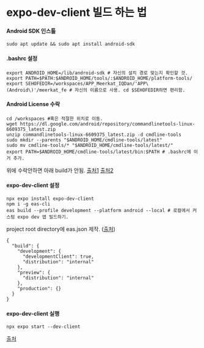 # expo-dev-client 빌드 하는 법

#### Android SDK 인스톨
```
sudo apt update && sudo apt install android-sdk
```


#### .bashrc 설정
```
export ANDROID_HOME=/lib/android-sdk # 자신의 설치 경로 맞는지 확인할 것.
export PATH=$PATH:$ANDROID_HOME/tools/:$ANDROID_HOME/platform-tools/
export SEHOFEDIR=/workspaces/APP_Meerkat_IQDan/'APP\(Android\)'/meerkat_fe # 자신의 이름으로 사용. cd $SEHOFEDIR하면 편리함.
```

#### Android License 수락
```
cd /workspaces #혹은 적절한 위치로 이동.
wget https://dl.google.com/android/repository/commandlinetools-linux-6609375_latest.zip
unzip commandlinetools-linux-6609375_latest.zip -d cmdline-tools
sudo mkdir --parents "$ANDROID_HOME/cmdline-tools/latest"
sudo mv cmdline-tools/* "$ANDROID_HOME/cmdline-tools/latest/" 
export PATH=$ANDROID_HOME/cmdline-tools/latest/bin:$PATH # .bashrc에 이거 추가.
```
위에 수락안하면 아래 build가 안됨.
[출처1](https://stackoverflow.com/questions/53994924/sdkmanager-command-not-found-after-installing-android-sdk)
[출처2](https://stackoverflow.com/questions/54273412/failed-to-install-the-following-android-sdk-packages-as-some-licences-have-not)


#### expo-dev-client 설정
```
npx expo install expo-dev-client
npm i -g eas-cli
eas build --profile development --platform android --local # 로컬에서 커스텀 expo dev 앱 빌드하기.
```
project root directory에 eas.json 제작. ([출처](https://docs.expo.dev/build/eas-json/))
```
{
  "build": {
    "development": {
      "developmentClient": true,
      "distribution": "internal"
    },
    "preview": {
      "distribution": "internal"
    },
    "production": {}
  }
}
```

#### expo-dev-client 실행
```
npx expo start --dev-client
```
[출처](https://docs.expo.dev/development/getting-started/)

